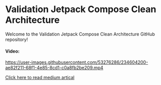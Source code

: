 # Validation Jetpack Compose Clean Architecture

Welcome to the Validation Jetpack Compose Clean Architecture GitHub repository!

#### Video:



https://user-images.githubusercontent.com/53276286/234604200-ae82f211-68f1-4e85-8cd1-c0a8fb2be209.mp4







[Click here to read medium artical](https://medium.com/@mohammadjoumani/multi-theme-in-jetpack-compose-db2eb7d4d187)
